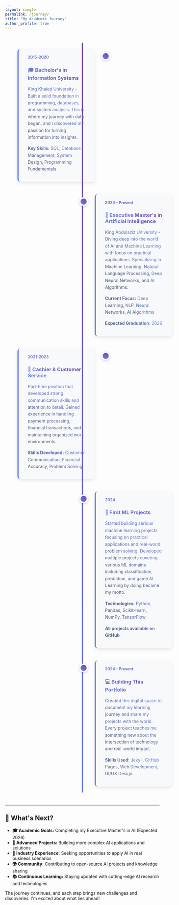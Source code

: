 ```yaml
---
layout: single
permalink: /journey/
title: "My Academic Journey"
author_profile: true
---
```


<style>
.timeline {
  position: relative;
  max-width: 800px;
  margin: 40px auto;
}

.timeline::after {
  content: '';
  position: absolute;
  width: 4px;
  background: linear-gradient(45deg, #667eea 0%, #764ba2 100%);
  top: 0;
  bottom: 0;
  left: 50%;
  margin-left: -2px;
  border-radius: 2px;
}

.timeline-item {
  padding: 20px 40px;
  position: relative;
  background-color: inherit;
  width: 50%;
}

.timeline-item::after {
  content: '';
  position: absolute;
  width: 20px;
  height: 20px;
  right: -10px;
  background: linear-gradient(45deg, #667eea 0%, #764ba2 100%);
  border: 4px solid #fff;
  top: 30px;
  border-radius: 50%;
  z-index: 1;
  box-shadow: 0 2px 8px rgba(0,0,0,0.2);
}

.left {
  left: 0;
}

.right {
  left: 50%;
}

.right::after {
  left: -10px;
}

.timeline-content {
  padding: 20px 30px;
  background: #f8f9fa;
  position: relative;
  border-radius: 10px;
  box-shadow: 0 4px 12px rgba(0,0,0,0.1);
  border-left: 4px solid #667eea;
}

.timeline-date {
  font-weight: bold;
  background: linear-gradient(45deg, #667eea, #764ba2);
  -webkit-background-clip: text;
  -webkit-text-fill-color: transparent;
  background-clip: text;
  font-size: 0.9em;
  margin-bottom: 10px;
}

@media screen and (max-width: 600px) {
  .timeline::after {
    left: 31px;
  }
  
  .timeline-item {
    width: 100%;
    padding-left: 70px;
    padding-right: 25px;
  }
  
  .timeline-item::before {
    left: 60px;
    border: medium solid white;
    border-width: 10px 10px 10px 0;
    border-color: transparent white transparent transparent;
  }

  .left::after, .right::after {
    left: 21px;
  }
  
  .right {
    left: 0%;
  }
}

/* Additional styles for better text appearance */
.timeline-content h3 {
  background: linear-gradient(45deg, #667eea, #764ba2);
  -webkit-background-clip: text;
  -webkit-text-fill-color: transparent;
  background-clip: text;
  margin-bottom: 15px;
}

.timeline-content p {
  background: linear-gradient(45deg, #4a5568, #667eea);
  -webkit-background-clip: text;
  -webkit-text-fill-color: transparent;
  background-clip: text;
  line-height: 1.6;
  margin-bottom: 10px;
}

/* Dark theme support */
[data-theme="dark"] .timeline-content {
  background: #2d3748;
  border-left-color: #90cdf4;
}

[data-theme="dark"] .timeline-item::after {
  border-color: #2d3748;
}

[data-theme="dark"] .timeline-content h3 {
  background: linear-gradient(45deg, #90cdf4, #a78bfa);
  -webkit-background-clip: text;
  -webkit-text-fill-color: transparent;
  background-clip: text;
}

[data-theme="dark"] .timeline-content p {
  background: linear-gradient(45deg, #cbd5e0, #90cdf4);
  -webkit-background-clip: text;
  -webkit-text-fill-color: transparent;
  background-clip: text;
}

[data-theme="dark"] .timeline-date {
  background: linear-gradient(45deg, #90cdf4, #a78bfa);
  -webkit-background-clip: text;
  -webkit-text-fill-color: transparent;
  background-clip: text;
}
</style>

<div class="timeline">
  <div class="timeline-item left">
    <div class="timeline-content">
      <div class="timeline-date">2015-2020</div>
      <h3>🎓 Bachelor's in Information Systems</h3>
      <p>King Khaled University - Built a solid foundation in programming, databases, and system analysis. This is where my journey with data began, and I discovered my passion for turning information into insights.</p>
      <p><strong>Key Skills:</strong> SQL, Database Management, System Design, Programming Fundamentals</p>
    </div>
  </div>
  
  <div class="timeline-item right">
    <div class="timeline-content">
      <div class="timeline-date">2024 - Present</div>
      <h3>🤖 Executive Master's in Artificial Intelligence</h3>
      <p>King Abdulaziz University - Diving deep into the world of AI and Machine Learning with focus on practical applications. Specializing in Machine Learning, Natural Language Processing, Deep Neural Networks, and AI Algorithms.</p>
      <p><strong>Current Focus:</strong> Deep Learning, NLP, Neural Networks, AI Algorithms</p>
      <p><strong>Expected Graduation:</strong> 2026</p>
    </div>
  </div>
  
  <div class="timeline-item left">
    <div class="timeline-content">
      <div class="timeline-date">2021-2023</div>
      <h3>💼 Cashier & Customer Service</h3>
      <p>Part-time position that developed strong communication skills and attention to detail. Gained experience in handling payment processing, financial transactions, and maintaining organized work environments.</p>
      <p><strong>Skills Developed:</strong> Customer Communication, Financial Accuracy, Problem Solving</p>
    </div>
  </div>
  
  <div class="timeline-item right">
    <div class="timeline-content">
      <div class="timeline-date">2024</div>
      <h3>🚀 First ML Projects</h3>
      <p>Started building serious machine learning projects focusing on practical applications and real-world problem solving. Developed multiple projects covering various ML domains including classification, prediction, and game AI. Learning by doing became my motto.</p>
      <p><strong>Technologies:</strong> Python, Pandas, Scikit-learn, NumPy, TensorFlow</p>
      <p><strong>All projects available on GitHub</strong></p>
    </div>
  </div>
  
  <div class="timeline-item right">
    <div class="timeline-content">
      <div class="timeline-date">2024 - Present</div>
      <h3>💻 Building This Portfolio</h3>
      <p>Created this digital space to document my learning journey and share my projects with the world. Every project teaches me something new about the intersection of technology and real-world impact.</p>
      <p><strong>Skills Used:</strong> Jekyll, GitHub Pages, Web Development, UI/UX Design</p>
    </div>
  </div>
</div>

---

## 🎯 What's Next?

- **🎓 Academic Goals:** Completing my Executive Master's in AI (Expected 2026)
- **🚀 Advanced Projects:** Building more complex AI applications and solutions
- **🏢 Industry Experience:** Seeking opportunities to apply AI in real business scenarios
- **🌍 Community:** Contributing to open-source AI projects and knowledge sharing
- **📚 Continuous Learning:** Staying updated with cutting-edge AI research and technologies

The journey continues, and each step brings new challenges and discoveries. I'm excited about what lies ahead!
